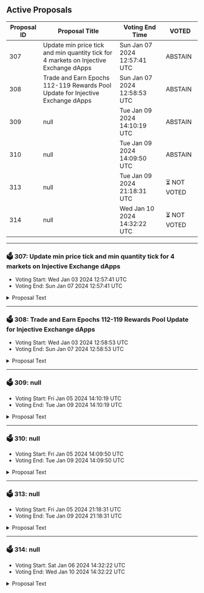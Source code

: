 ## Active Proposals

| Proposal ID | Proposal Title | Voting End Time | VOTED |
|-------------|----------------|-----------------|-------|
| 307 | Update min price tick and min quantity tick for 4 markets on Injective Exchange dApps | Sun Jan 07 2024 12:57:41 UTC | ABSTAIN |
| 308 | Trade and Earn Epochs 112-119 Rewards Pool Update for Injective Exchange dApps  | Sun Jan 07 2024 12:58:53 UTC | ABSTAIN |
| 309 | null | Tue Jan 09 2024 14:10:19 UTC | ABSTAIN |
| 310 | null | Tue Jan 09 2024 14:09:50 UTC | ABSTAIN |
| 313 | null | Tue Jan 09 2024 21:18:31 UTC | ⏳ NOT VOTED |
| 314 | null | Wed Jan 10 2024 14:32:22 UTC | ⏳ NOT VOTED |

---

### 🗳 307: Update min price tick and min quantity tick for 4 markets on Injective Exchange dApps
- Voting Start: Wed Jan 03 2024 12:57:41 UTC
- Voting End: Sun Jan 07 2024 12:57:41 UTC

<details>
<summary>Proposal Text</summary>
 
This proposal pertains to products on Injective exchange dApps.

Specifically, in order to provide a better trading experience for markets with low prices, this proposal seeks to update the minimum price tick and minimum quantity tick for the following markets: 

- GINGER/INJ: min price tick from 0.000001 to 0.00000001 and min quantity tick from 10 to 1000

- KIRA/INJ: min price tick from 0.000001 to 0.00000001 and min quantity tick from 10 to 1000

- KATANA/INJ: min price tick from 0.000001 to 0.00000001 and min quantity tick from 10 to 1000

- ZIG/INJ: min price tick from 0.001 to 0.000001 and min quantity tick from 0.000001 to 10

- By voting YES on this proposal, you agree to update the min price tick and min quantity tick for these markets.

- By voting NO on the proposal, you do not support updating the min price tick and min quantity tick for these markets.

- By voting NO WITH VETO, you find this proposal to be (1) spam, i.e., irrelevant to the Injective ecosystem, (2) disproportionately infringes on minority interests, or (3) violates or encourages violation of the rules of engagement as currently set out by Injective governance. If the number of ‘NoWithVeto’ votes is greater than a third of total votes, the proposal is rejected and the 500 INJ deposit is burned.

- By voting ABSTAIN, you wish to contribute to quorum while formally declining to vote either for or against the proposal.

Disclaimer: I am a member of the Injective Labs team.
</details>

---

### 🗳 308: Trade and Earn Epochs 112-119 Rewards Pool Update for Injective Exchange dApps 
- Voting Start: Wed Jan 03 2024 12:58:53 UTC
- Voting End: Sun Jan 07 2024 12:58:53 UTC

<details>
<summary>Proposal Text</summary>
 
This proposal defines the rewards allocation of Trade & Earn from epoch 112 to epoch 119, which ends on 06 Mar 2024 09:00 (UTC). The Trade & Earn rewards program was approved by the Injective community to help support the trading volume of Injective and the growth of the exchange dApps built on Injective.

This proposal, if approved, will extend Trade & Earn rewards for another 8 weeks after the conclusion of epoch 111. The proposal may be voted on at https://hub.injective.network/governance/ once submitted. The following is the breakdown of the rewards:

- Epoch 112 - 966 INJ

- Epoch 113 - 959 INJ

- Epoch 114 - 953 INJ

- Epoch 115 - 947 INJ

- Epoch 116 - 940 INJ

- Epoch 117 - 934 INJ

- Epoch 118 - 927 INJ

- Epoch 119 - 921 INJ

By voting YES on this proposal, you agree to spending 7,547 INJ from the community pool to promote trading activity on Injective.

By voting NO on the proposal, you do not support spending 7,547 INJ from the community pool to promote trading activity on Injective.

By voting NO WITH VETO, you find this proposal to (1) spam, i.e., irrelevant to the Injective ecosystem, (2) disproportionately infringes on minority interests, or (3) violates or encourages violation of the rules of engagement as currently set out by Injective governance. If the number of ‘NoWithVeto’ votes is greater than a third of total votes, the proposal is rejected and the 500 INJ deposit is burned.

By voting ABSTAIN, you wish to contribute to quorum but formally decline to vote either for or against the proposal.

Disclaimer: I am a member of the Injective Labs team.
</details>

---

### 🗳 309: null
- Voting Start: Fri Jan 05 2024 14:10:19 UTC
- Voting End: Tue Jan 09 2024 14:10:19 UTC

<details>
<summary>Proposal Text</summary>
 
null
</details>

---

### 🗳 310: null
- Voting Start: Fri Jan 05 2024 14:09:50 UTC
- Voting End: Tue Jan 09 2024 14:09:50 UTC

<details>
<summary>Proposal Text</summary>
 
null
</details>

---

### 🗳 313: null
- Voting Start: Fri Jan 05 2024 21:18:31 UTC
- Voting End: Tue Jan 09 2024 21:18:31 UTC

<details>
<summary>Proposal Text</summary>
 
null
</details>

---

### 🗳 314: null
- Voting Start: Sat Jan 06 2024 14:32:22 UTC
- Voting End: Wed Jan 10 2024 14:32:22 UTC

<details>
<summary>Proposal Text</summary>
 
null
</details>
